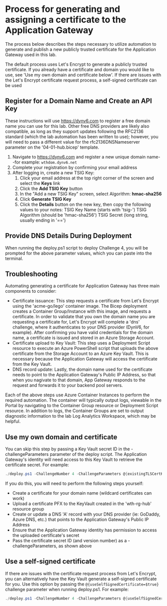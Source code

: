 # Process for generating and assigning a certificate to the Application Gateway

The process below describes the steps necessary to utilize automation to generate and publish a new publicly trusted certificate for the Application Gateway used in this lab.

The default process uses Let's Encrypt to generate a publicly trusted certificate. If you already have a certificate and domain you would like to use, see 'Use my own domain and certificate below'. If there are issues with the Let's Encrypt certificate request process, a self-signed certificate can be used

## Register for a Domain Name and Create an API Key

These instructions will use https://dynv6.com to register a free domain name you can use for this lab. Other free DNS providers are likely also compatible, as long as they support updates following the RFC2136 standard (which the lab automation has been written to use); however, you will need to pass a different value for the rfc2136DNSNameserver parameter on the '04-01-hub.bicep' template.

1. Navigate to https://dynv6.com and register a new unique domain name--for example: `wthdom.dynv6.net`
1. Complete your registration by confirming your email address
1. After logging in, create a new TSIG Key:
    1. Click your email address at the top right corner of the screen and select the **Keys** link
    1. Click the **Add TSIG Key** button
    1. In the "Add a new TSIG Key" screen, select Algorithm: **hmac-sha256**
    1. Click **Generate TSIG Key**
    1. Click the **Details** button on the new key, then copy the following values to your notes:
        TSIG Key Name (starts with 'tsig-')
        TSIG Algorithm (should be 'hmac-sha256')
        TSIG Secret (long string, usually ending in '==')

## Provide DNS Details During Deployment

When running the deploy.ps1 script to deploy Challenge 4, you will be prompted for the above parameter values, which you can paste into the terminal.

## Troubleshooting

Automating generating a certificate for Application Gateway has three main components to consider:

- Certificate issuance: This step requests a certificate from Let's Encrypt using the 'acme-go/lego' container image. The Bicep deployment creates a Container Group/Instance with this image, and requests a certificate. In order to validate that you own the domain name you are requesting a certificate for, Let's Encrypt will complete a 'dns' challenge, where it authenticates to your DNS provider (DynV6, for example). After confirming you have valid credentials for the domain name, a certificate is issued and stored in an Azure Storage Account.
- Certificate upload to Key Vault: This step uses a Deployment Script resource to execute an Azure PowerShell script that uploads the above certificate from the Storage Account to an Azure Key Vault. This is necessary because the Application Gateway will access the certificate from the Key Vault.
- DNS record update: Lastly, the domain name used for the certificate needs to point to the Application Gateway's Public IP Address, so that when you nagivate to that domain, App Gateway responds to the request and forwards it to your backend pool servers.

Each of the above steps use Azure Container Instances to perform the required automation. The container will typically output logs, viewable in the Portal by navigating to the Container Group resource or Deployment Script resource. In addition to logs, the Container Groups are set to output diagnostic information to the lab Log Analytics Workspace, which may be helpful. 

## Use my own domain and certificate

You can skip this step by passing a Key Vault secret ID in the -challengeParameters parameter of the deploy script. The Application Gateway's identity will need access to this Key Vault to retrieve the certificate secret. For example:

```powershell
./deploy.ps1 -ChallengeNumber 4 -ChallengeParameters @{existingTLSCertKeyVaultSecretID='https://wthotlxegowqsmac.vault.azure.net/secrets/wildcard/0de83a6671604affabc155af5bea1d7f'}
```

If you do this, you will need to perform the following steps yourself:

- Create a certificate for your domain name (wildcard certificates can work)
- Upload a certificate PFX to the KeyVault created in the 'wth-rg-hub' resource group
- Create or update a DNS 'A' record with your DNS provider (ie: GoDaddy, Azure DNS, etc.) that points to the Application Gateway's Public IP Address
- Ensure that the Application Gateway identity has permission to access the uploaded certificate's secret
- Pass the certificate secret ID (and version number) as a -challengeParameters, as shown above

## Use a self-signed certificate

If there are issues with the certificate request process from Let's Encrypt, you can alternatively have the Key Vault generate a self-signed certificate for you. Use this option by passing the `@{useSelfSignedCertificate=$true}` challenge parameter when running deploy.ps1. For example:

```powershell
./deploy.ps1 -ChallengeNumber 4 -ChallengeParameters @{useSelfSignedCertificate=$true}
```
